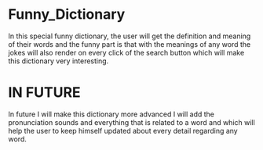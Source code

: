 # Funny_Dictionary 
In this special funny dictionary, the user will get the definition and meaning of their words and the funny part is that with the meanings of any word the jokes will also render on every click of the search button which will make this dictionary very interesting.

# IN FUTURE 
In future I will make this dictionary more advanced I will add the pronunciation sounds and everything that is related to a word and which will help the user to keep himself updated about every detail regarding any word.


